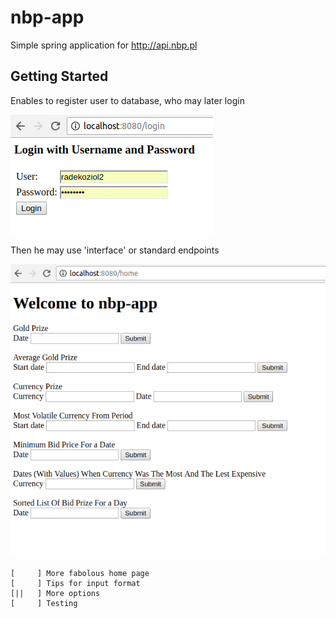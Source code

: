 # nbp-app
Simple spring application for http://api.nbp.pl
## Getting Started 

Enables to register user to database, who may later login

![alt text](images/login.png)

Then he may use 'interface' or standard endpoints

![alt text](images/home.png)
####

~~~
[     ] More fabolous home page
[     ] Tips for input format
[||   ] More options
[     ] Testing
~~~


